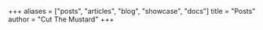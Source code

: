+++
aliases = ["posts", "articles", "blog", "showcase", "docs"]
title = "Posts"
author = "Cut The Mustard"
+++
